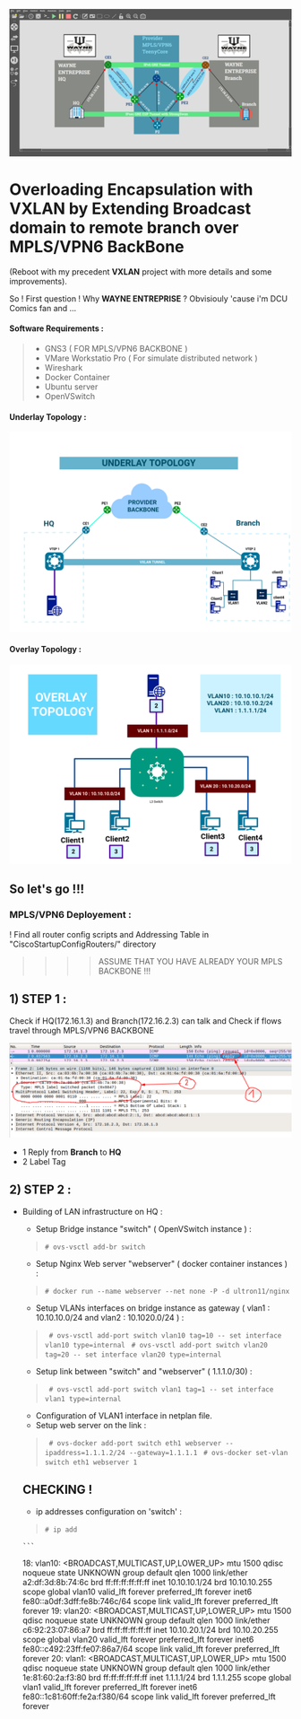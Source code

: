 ![GNS3, gns3topology](Topologies/GNS3.png)

# Overloading Encapsulation with VXLAN by Extending Broadcast domain to remote branch over  MPLS/VPN6 BackBone  
(Reboot with my precedent **VXLAN** project with more details and some improvements).

So ! First question ! Why **WAYNE  ENTREPRISE** ? 
Obvisiouly 'cause i'm DCU Comics fan and ...

#### Software Requirements :


> * GNS3 ( FOR MPLS/VPN6 BACKBONE ) 
> * VMare Workstatio Pro ( For simulate distributed network )
> * Wireshark
> * Docker Container 
> * Ubuntu server 
> * OpenVSwitch 

#### Underlay Topology : 

![Underlay topology](Topologies/underlay2.png  "underlay")

#### Overlay Topology : 

![Underlay topology](Topologies/overlay2.png "overlay")


## So let's go !!! 

### MPLS/VPN6 Deployement :

 ! Find all router config scripts and Addressing Table in "CiscoStartupConfigRouters/" directory 
 
 > > >  > ASSUME THAT YOU HAVE ALREADY YOUR MPLS BACKBONE !!!
 
##  1) STEP 1 : 
 
 Check if HQ(172.16.1.3) and Branch(172.16.2.3) can talk and Check if flows travel through MPLS/VPN6 BACKBONE
 
 ![Checkping ](WiresharkCap/checkping.png)
 
 * 1 Reply from **Branch** to **HQ**
 * 2 Label Tag 
 
## 2) STEP 2 : 

- Building of LAN infrastructure on HQ : 

	* Setup Bridge instance "switch" ( OpenVSwitch instance ) : 
	
	> ` # ovs-vsctl add-br switch `
	
	* Setup Nginx Web server "webserver"  ( docker container instances ) :
	
	> ` # docker run --name webserver --net none -P -d ultron11/nginx  `
	
	* Setup VLANs interfaces on bridge instance as gateway ( vlan1 : 10.10.10.0/24 and vlan2 : 10.1020.0/24 ) :
	> ` # ovs-vsctl add-port switch vlan10 tag=10 -- set interface vlan10 type=internal`
	> ` # ovs-vsctl add-port switch vlan20 tag=20 -- set interface vlan20 type=internal`
	* Setup link between "switch" and "webserver" ( 1.1.1.0/30) :
	> ` # ovs-vsctl add-port switch vlan1 tag=1 -- set interface vlan1 type=internal`
	* Configuration of VLAN1 interface in netplan file.
	* Setup web server on the link : 
	> ` # ovs-docker add-port switch eth1 webserver --ipaddress=1.1.1.2/24 --gateway=1.1.1.1`
	> ` # ovs-docker set-vlan switch eth1 webserver 1`
	
	
	## CHECKING ! 
	 
	 - ip addresses configuration on 'switch' :
	 
	 > ` # ip add `
	 
	  ```
	 18: vlan10: <BROADCAST,MULTICAST,UP,LOWER_UP> mtu 1500 qdisc noqueue state UNKNOWN group default qlen 1000
    link/ether a2:df:3d:8b:74:6c brd ff:ff:ff:ff:ff:ff
    inet 10.10.10.1/24 brd 10.10.10.255 scope global vlan10
       valid_lft forever preferred_lft forever
    inet6 fe80::a0df:3dff:fe8b:746c/64 scope link 
       valid_lft forever preferred_lft forever
19: vlan20: <BROADCAST,MULTICAST,UP,LOWER_UP> mtu 1500 qdisc noqueue state UNKNOWN group default qlen 1000
    link/ether c6:92:23:07:86:a7 brd ff:ff:ff:ff:ff:ff
    inet 10.10.20.1/24 brd 10.10.20.255 scope global vlan20
       valid_lft forever preferred_lft forever
    inet6 fe80::c492:23ff:fe07:86a7/64 scope link 
       valid_lft forever preferred_lft forever
20: vlan1: <BROADCAST,MULTICAST,UP,LOWER_UP> mtu 1500 qdisc noqueue state UNKNOWN group default qlen 1000
    link/ether 1e:81:60:2a:f3:80 brd ff:ff:ff:ff:ff:ff
    inet 1.1.1.1/24 brd 1.1.1.255 scope global vlan1
       valid_lft forever preferred_lft forever
    inet6 fe80::1c81:60ff:fe2a:f380/64 scope link 
       valid_lft forever preferred_lft forever

	 
	 ```
	 


	
	
	



 
  
 
 
 








 



 

